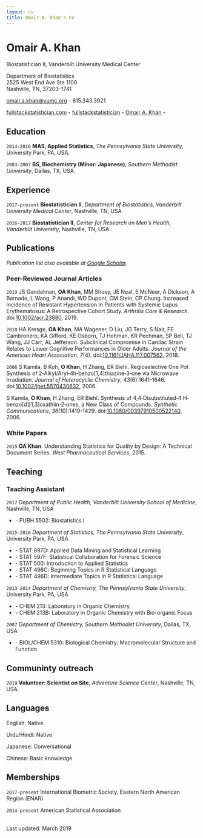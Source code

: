 ```yaml
---
layout: cv
title: Omair A. Khan's CV
---
```

# Omair A. Khan
Biostatistician II, Vanderbilt University Medical Center

Department of Biostatistics<br/>
2525 West End Ave Ste 1100<br/>
Nashville, TN, 37203-1741<br/>

<a href="omair.a.khan@vumc.org">omair.a.khan@vumc.org</a> - 615.343.3921

<div id="webaddress">
  <a href="http://fullstackstatistician.com"><i class="fas fa-home"></i> fullstackstatistician.com</a> - 
  <a href="https://github.com/fullstackstatistician"><i class="fab fa-github"></i> fullstackstatistician</a> - 
  <a href="https://scholar.google.com/citations?hl=en&user=yhHu6qUAAAAJ"><i class="ai ai-google-scholar"></i> Omair A. Khan</a> - 
</div>

## Education

`2014-2016`
**MAS, Applied Statistics**, *The Pennsylvania State University*, University Park, PA, USA.

`2003-2007`
**BS, Biochemistry (Minor: Japanese)**, *Southern Methodist University*, Dallas, TX, USA.

## Experience

`2017-present`
**Biostatistician II**, *Department of Biostatistics, Vanderbilt University Medical Center*, Nashville, TN, USA.

`2016-2017`
**Biostatistician II**, *Center for Research on Men's Health, Vanderbilt University*, Nashville, TN, USA.

## Publications

*Publication list also available at [Google Scholar](https://scholar.google.com/citations?hl=en&user=yhHu6qUAAAAJ).*

### Peer-Reviewed Journal Articles

`2019`
JS Gandelman, **OA Khan**, MM Shuey, JE Neal, E McNeer, A Dickson, A Barnado, L Wang, P Anandi, WD Dupont, CM Stein, CP Chung. Increased Incidence of Resistant Hypertension in Patients with Systemic Lupus Erythematosus: A Retrospective Cohort Study. *Arthritis Care & Research*. doi:[10.1002/acr.23880](https://doi.org/10.1002/acr.23880), 2019.

`2018`
HA Kresge, **OA Khan**, MA Wagener, D Liu, JG Terry, S Nair, FE Cambronero, KA Gifford, KE Osborn, TJ Hohman, KR Pechman, SP Bell, TJ Wang, JJ Carr, AL Jefferson. Subclinical Compromise in Cardiac Strain Relates to Lower Cognitive Performances in Older Adults. *Journal of the American Heart Association*, *7*(4). doi:[10.1161/JAHA.117.007562](https://doi.org/10.1161/JAHA.117.007562), 2018.

`2006`
S Kamila, B Koh, **O Khan**, H Zhang, ER Biehl. Regioselective One Pot Synthesis of 2‐Alkyl/Aryl‐4h‐benzo[1,4]thiazine‐3‐one via Microwave Irradiation. *Journal of Heterocyclic Chemistry*, *43*(6):1641-1646. doi:[10.1002/jhet.5570430632](https://dx.doi.org/10.1002/jhet.5570430632), 2006.

S Kamila, **O Khan**, H Zhang, ER Biehl. Synthesis of 4,4‐Disubstituted‐4 H‐benzo[d][1,3]oxathiin‐2‐ones, a New Class of Compounds. *Synthetic Communications*, *36*(10):1419-1429. doi:[10.1080/00397910500522140](https://dx.doi.org/10.1080/00397910500522140), 2006.

### White Papers

`2015`
**OA Khan**. Understanding Statistics for Quality by Design: A Technical Document Series. *West Pharmaceutical Services*, 2015.

## Teaching

### Teaching Assistant

`2017`
*Department of Public Health, Vanderbilt University School of Medicine*, Nashville, TN, USA

- \- PUBH 5502: Biostatistics I

`2015-2016`
*Department of Statistics, The Pennsylvania State University*, University Park, PA, USA

- \- STAT 897D: Applied Data Mining and Statistical Learning
- \- STAT 597F: Statistical Collaboration for Forensic Science
- \- STAT 500: Introduction to Applied Statistics
- \- STAT 496C: Beginning Topics in R Statistical Language
- \- STAT 496D: Intermediate Topics in R Statistical Language

`2013-2014`
*Department of Chemistry, The Pennsylvania State University*, University Park, PA, USA

- \- CHEM 213: Laboratory in Organic Chemistry
- \- CHEM 213B: Laboratory in Organic Chemistry with Bio-organic Focus

`2007`
*Department of Chemistry, Southern Methodist University*, Dallas, TX, USA

- \- BIOL/CHEM 5310: Biological Chemistry: Macromolecular Structure and Function

## Communinty outreach

`2019`
**Volunteer: Scientist on Site**, *Adventure Science Center*, Nashville, TN, USA.

## Languages

English: Native

Urdu/Hindi: Native

Japanese: Conversational

Chinese: Basic knowledge

## Memberships

`2017-present`
International Biometric Society, Eastern North American Region (ENAR)

`2014-present`
American Statistical Association

<br/>Last updated: March 2019<br/><br/>
